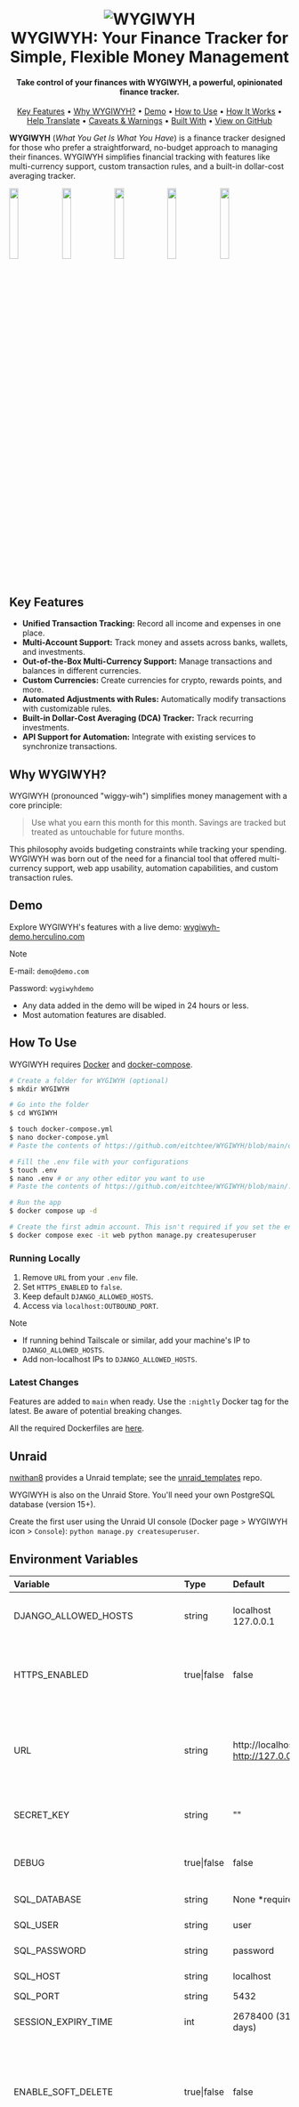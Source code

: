 <h1 align="center">
  <br>
  <img alt="WYGIWYH" title="WYGIWYH" src="./.github/img/logo.png" />
  <br>
  WYGIWYH: Your Finance Tracker for Simple, Flexible Money Management
  <br>
</h1>

<h4 align="center">Take control of your finances with WYGIWYH, a powerful, opinionated finance tracker.</h4>

<p align="center">
  <a href="#key-features">Key Features</a> •
  <a href="#why-wygiwyh">Why WYGIWYH?</a> •
  <a href="#demo">Demo</a> •
  <a href="#how-to-use">How to Use</a> •
  <a href="#how-it-works">How It Works</a> •
  <a href="#help-us-translate">Help Translate</a> •
  <a href="#caveats-and-warnings">Caveats & Warnings</a> •
  <a href="#built-with">Built With</a> •
  <a href="https://github.com/eitchtee/WYGIWYH">View on GitHub</a>
</p>

**WYGIWYH** (_What You Get Is What You Have_) is a finance tracker designed for those who prefer a straightforward, no-budget approach to managing their finances. WYGIWYH simplifies financial tracking with features like multi-currency support, custom transaction rules, and a built-in dollar-cost averaging tracker.

<img src=".github/img/monthly_view.png" width="18%"></img> <img src=".github/img/yearly.png" width="18%"></img> <img src=".github/img/networth.png" width="18%"></img> <img src=".github/img/calendar.png" width="18%"></img> <img src=".github/img/all_transactions.png" width="18%"></img> 

## Key Features

*   **Unified Transaction Tracking:** Record all income and expenses in one place.
*   **Multi-Account Support:** Track money and assets across banks, wallets, and investments.
*   **Out-of-the-Box Multi-Currency Support:** Manage transactions and balances in different currencies.
*   **Custom Currencies:** Create currencies for crypto, rewards points, and more.
*   **Automated Adjustments with Rules:** Automatically modify transactions with customizable rules.
*   **Built-in Dollar-Cost Averaging (DCA) Tracker:** Track recurring investments.
*   **API Support for Automation:** Integrate with existing services to synchronize transactions.

## Why WYGIWYH?

WYGIWYH (pronounced "wiggy-wih") simplifies money management with a core principle:

> Use what you earn this month for this month. Savings are tracked but treated as untouchable for future months.

This philosophy avoids budgeting constraints while tracking your spending.  WYGIWYH was born out of the need for a financial tool that offered multi-currency support, web app usability, automation capabilities, and custom transaction rules.

## Demo

Explore WYGIWYH's features with a live demo: [wygiwyh-demo.herculino.com](https://wygiwyh-demo.herculino.com/)

> [!NOTE]
> E-mail: `demo@demo.com`
> 
> Password: `wygiwyhdemo`

*   Any data added in the demo will be wiped in 24 hours or less.
*   Most automation features are disabled.

## How To Use

WYGIWYH requires [Docker](https://docs.docker.com/engine/install/) and [docker-compose](https://docs.docker.com/compose/install/).

```bash
# Create a folder for WYGIWYH (optional)
$ mkdir WYGIWYH

# Go into the folder
$ cd WYGIWYH

$ touch docker-compose.yml
$ nano docker-compose.yml
# Paste the contents of https://github.com/eitchtee/WYGIWYH/blob/main/docker-compose.prod.yml and edit according to your needs

# Fill the .env file with your configurations
$ touch .env
$ nano .env # or any other editor you want to use
# Paste the contents of https://github.com/eitchtee/WYGIWYH/blob/main/.env.example and edit accordingly

# Run the app
$ docker compose up -d

# Create the first admin account. This isn't required if you set the enviroment variables: ADMIN_EMAIL and ADMIN_PASSWORD.
$ docker compose exec -it web python manage.py createsuperuser
```

### Running Locally

1.  Remove `URL` from your `.env` file.
2.  Set `HTTPS_ENABLED` to `false`.
3.  Keep default `DJANGO_ALLOWED_HOSTS`.
4.  Access via `localhost:OUTBOUND_PORT`.

> [!NOTE]
> - If running behind Tailscale or similar, add your machine's IP to `DJANGO_ALLOWED_HOSTS`.
> - Add non-localhost IPs to `DJANGO_ALLOWED_HOSTS`.

### Latest Changes

Features are added to `main` when ready. Use the `:nightly` Docker tag for the latest. Be aware of potential breaking changes.

All the required Dockerfiles are [here](https://github.com/eitchtee/WYGIWYH/tree/main/docker/prod).

## Unraid

[nwithan8](https://github.com/nwithan8) provides a Unraid template; see the [unraid_templates](https://github.com/nwithan8/unraid_templates) repo.

WYGIWYH is also on the Unraid Store. You'll need your own PostgreSQL database (version 15+).

Create the first user using the Unraid UI console (Docker page > WYGIWYH icon > `Console`): `python manage.py createsuperuser`.

## Environment Variables

| Variable                      | Type        | Default                           | Description                                                                                                                                                                                                                              |
| :---------------------------- | :---------- | :-------------------------------- | :----------------------------------------------------------------------------------------------------------------------------------------------------------------------------------------------------------------------------------------- |
| DJANGO_ALLOWED_HOSTS          | string      | localhost 127.0.0.1               | Comma-separated domains/IPs the WYGIWYH site can serve.  [More info](https://docs.djangoproject.com/en/5.1/ref/settings/#allowed-hosts)                                                                                                    |
| HTTPS_ENABLED                 | true\|false | false                             | Use secure cookies. If true, cookies are marked "secure," sent only over HTTPS.                                                                                                                                                             |
| URL                           | string      | http://localhost http://127.0.0.1 | Comma-separated domains/IPs (with protocol) for trusted origins for unsafe requests (e.g., POST). [More info](https://docs.djangoproject.com/en/5.1/ref/settings/#csrf-trusted-origins)                                                       |
| SECRET_KEY                    | string      | ""                                | Unique, unpredictable cryptographic signing key.                                                                                                                                                                                             |
| DEBUG                         | true\|false | false                             | Enable or disable DEBUG mode. Don't use in production.                                                                                                                                                                                         |
| SQL_DATABASE                  | string      | None *required                    | PostgreSQL database name.                                                                                                                                                                                                                    |
| SQL_USER                      | string      | user                              | PostgreSQL username.                                                                                                                                                                                                                         |
| SQL_PASSWORD                  | string      | password                          | PostgreSQL password.                                                                                                                                                                                                                         |
| SQL_HOST                      | string      | localhost                         | PostgreSQL host address.                                                                                                                                                                                                                     |
| SQL_PORT                      | string      | 5432                              | PostgreSQL port.                                                                                                                                                                                                                             |
| SESSION_EXPIRY_TIME           | int         | 2678400 (31 days)                 | Session cookie age in seconds (e.g., login duration).                                                                                                                                                                                        |
| ENABLE_SOFT_DELETE            | true\|false | false                             | Enable soft deletes for transactions (deleted transactions remain in the database). Useful for imports/duplicate avoidance.                                                                                                                   |
| KEEP_DELETED_TRANSACTIONS_FOR | int         | 365                               | Days to keep soft-deleted transactions. 0 = keep indefinitely. Only works if `ENABLE_SOFT_DELETE` is true.                                                                                                                                   |
| TASK_WORKERS                  | int         | 1                                 | Number of workers for async tasks.                                                                                                                                                                                                           |
| DEMO                          | true\|false | false                             | Enable demo mode.                                                                                                                                                                                                                            |
| ADMIN_EMAIL                   | string      | None                              | Automatically creates an admin account with this email (requires `ADMIN_PASSWORD`).                                                                                                                                                          |
| ADMIN_PASSWORD                | string      | None                              | Automatically creates an admin account with this password (requires `ADMIN_EMAIL`).                                                                                                                                                         |
| CHECK_FOR_UPDATES             | bool        | true                              | Check for and notify users about new versions.  A single query to Github's API is done every 12 hours.                                                                                                                                         |

## OIDC Configuration

WYGIWYH supports OpenID Connect (OIDC) via `django-allauth`.

| Variable             | Description                                                                                                                                                                                                                                            |
| :------------------- | :-------------------------------------------------------------------------------------------------------------------------------------------------------------------------------------------------------------------------------------------------------- |
| `OIDC_CLIENT_NAME`   | Provider name displayed in the login page. Defaults to `OpenID Connect`.                                                                                                                                                                               |
| `OIDC_CLIENT_ID`     | Client ID from your OIDC provider.                                                                                                                                                                                                                       |
| `OIDC_CLIENT_SECRET` | Client Secret from your OIDC provider.                                                                                                                                                                                                                   |
| `OIDC_SERVER_URL`    | Base URL of your OIDC provider's discovery document or authorization server. Used by `django-allauth` to discover endpoints.                                                                                                                          |
| `OIDC_ALLOW_SIGNUP`  | Allow automatic creation of accounts upon successful authentication. Defaults to `true`.                                                                                                                                                               |

**Callback URL:**

Configure your OIDC provider with this callback URL (Redirect URI):

`https://your.wygiwyh.domain/auth/oidc/<OIDC_CLIENT_NAME>/login/callback/`

Replace `https://your.wygiwyh.domain` and `<OIDC_CLIENT_NAME>` with the appropriate values.

## How it Works

See the [Wiki](https://github.com/eitchtee/WYGIWYH/wiki) for more.

## Help Us Translate

<a href="https://translations.herculino.com/engage/wygiwyh/">
<img src="https://translations.herculino.com/widget/wygiwyh/open-graph.png" alt="Translation status" />
</a>

> [!NOTE]
> Login with your github account

## Caveats and Warnings

-   I'm not an accountant; some terms/calculations may be inaccurate. Please report issues.
-   Most calculations are done at runtime, potentially impacting performance. Load times are around 500ms on a personal instance with many transactions/exchange rates.
-   This is not a budgeting or double-entry accounting app.  Suggest desired features via discussion.

## Built with

WYGIWYH utilizes these open-source tools:

*   Django
*   HTMX
*   _hyperscript
*   Procrastinate
*   Bootstrap
*   Tailwind
*   Webpack
*   PostgreSQL
*   Django REST framework
*   Alpine.js